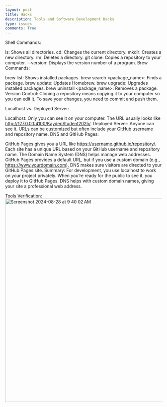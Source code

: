 ```yaml
---
layout: post
title: Hacks
description: Tools and Software Development Hacks
type: issues
comments: True
---
```


Shell Commands:

ls: Shows all directories.
cd: Changes the current directory.
mkdir: Creates a new directory.
rm: Deletes a directory.
git clone: Copies a repository to your computer.
--version: Displays the version number of a program.
Brew Commands:

brew list: Shows installed packages.
brew search <package_name>: Finds a package.
brew update: Updates Homebrew.
brew upgrade: Upgrades installed packages.
brew uninstall <package_name>: Removes a package.
Version Control: Cloning a repository means copying it to your computer so you can edit it. To save your changes, you need to commit and push them.

Localhost vs. Deployed Server:

Localhost: Only you can see it on your computer. The URL usually looks like http://127.0.0.1:4100/KaydenStudent2025/.
Deployed Server: Anyone can see it. URLs can be customized but often include your GitHub username and repository name.
DNS and GitHub Pages:

GitHub Pages gives you a URL like https://username.github.io/repository/. Each site has a unique URL based on your GitHub username and repository name.
The Domain Name System (DNS) helps manage web addresses. GitHub Pages provides a default URL, but if you use a custom domain (e.g., https://www.yourdomain.com), DNS makes sure visitors are directed to your GitHub Pages site.
Summary: For development, you use localhost to work on your project privately. When you’re ready for the public to see it, you deploy it to GitHub Pages. DNS helps with custom domain names, giving your site a professional web address.

Tools Verification:
<img width="653" alt="Screenshot 2024-08-28 at 9 40 02 AM" src="https://github.com/user-attachments/assets/ffdd8c4e-66e8-4be6-a6bb-92f1ffa2cbd3">
